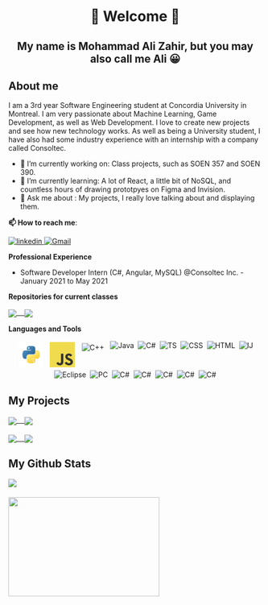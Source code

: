 ###  <h1 align ="center">:wave: Welcome :wave:</h1> 
<h2 align ="center">My name is Mohammad Ali Zahir, but you may also call me Ali 😀</h2>

## About me 
I am a 3rd year Software Engineering student at Concordia University in Montreal. I am very passionate about Machine Learning, Game Development, as well as Web Development.
I love to create new projects and see how new technology works. As well as being a University student, I have also had some industry experience with an internship with a company called Consoltec.


  
- 🔭 I’m currently working on: Class projects, such as SOEN 357 and SOEN 390.
- 🌱 I’m currently learning: A lot of React, a little bit of NoSQL, and countless hours of drawing prototpyes on Figma and Invision.
- 💬 Ask me about : My projects, I really love talking about and displaying them.

**📫 How to reach me**:  <p><a href="https://www.linkedin.com/in/mohammad-ali-zahir-1373a3105/" rel="nofollow noreferrer">
    <img src="https://img.shields.io/badge/LinkedIn-0077B5?style=for-the-badge&logo=linkedin&logoColor=white" alt="linkedin">
 [![Gmail](https://img.shields.io/badge/Gmail-D14836?style=for-the-badge&logo=gmail&logoColor=white)](mailto:m.alizahir786@gmail.com)

  </p>
  
 **Professional Experience**
  <ul><li>Software Developer Intern (C#, Angular, MySQL) @Consoltec Inc. - January 2021 to May 2021 </li> </ul>
  
  **Repositories for current classes**
  <p>
  
  <a href = "https://github.com/AliZ786/SOEN-363">
  <img align ="center" src = "https://github-readme-stats.vercel.app/api/pin/?username=AliZ786&repo=SOEN-363&show_icons=true&theme=codeSTACKr" /> &nbsp&nbsp </a>
  
  <a href = "https://github.com/AliZ786/COMP-445">
  <img align ="center" src = "https://github-readme-stats.vercel.app/api/pin/?username=AliZ786&repo=COMP-445&show_icons=true&theme=codeSTACKr" /> </a>

</p>




**Languages and Tools**
<p align ="center">
<img src="https://raw.githubusercontent.com/github/explore/80688e429a7d4ef2fca1e82350fe8e3517d3494d/topics/python/python.png" alt="Python" height="50" style="vertical-align:top; margin:4px">
<img src="https://raw.githubusercontent.com/github/explore/80688e429a7d4ef2fca1e82350fe8e3517d3494d/topics/javascript/javascript.png" alt="Javascript" height="50" style="vertical-align:top; margin:4px">
<img src="https://github.com/yurijserrano/Github-Profile-Readme-Logos/blob/master/programming%20languages/c%2B%2B.svg" alt="C++" height="50" style="vertical-align:top; margin:6px">
<img src="https://github.com/yurijserrano/Github-Profile-Readme-Logos/blob/master/programming%20languages/java.svg" alt="Java" height="50" style="vertical-align:top; margin:2px">
<img src="https://github.com/yurijserrano/Github-Profile-Readme-Logos/blob/master/programming%20languages/c%23.svg" alt="C#" height="50" style="vertical-align:top; margin:2px">
<img src="https://github.com/yurijserrano/Github-Profile-Readme-Logos/blob/master/programming%20languages/typescript.svg" alt="TS" height="50" style="vertical-align:top; margin:2px">
<img src="https://github.com/yurijserrano/Github-Profile-Readme-Logos/blob/master/others/css.svg" alt="CSS" height="50" style="vertical-align:top; margin:2px">
<img src="https://github.com/yurijserrano/Github-Profile-Readme-Logos/blob/master/others/html.svg" alt="HTML" height="50" style="vertical-align:top; margin:2px">
<img src="https://github.com/yurijserrano/Github-Profile-Readme-Logos/blob/master/ides/intellij.svg" alt="IJ" height="50" style="vertical-align:top; margin:2px">
<img src="https://github.com/yurijserrano/Github-Profile-Readme-Logos/blob/master/ides/eclipse.svg" alt="Eclipse" height="50" style="vertical-align:top; margin:2px">
<img src="https://github.com/yurijserrano/Github-Profile-Readme-Logos/blob/master/ides/pycharm.svg" alt="PC" height="50" style="vertical-align:top; margin:2px">
<img src="https://github.com/yurijserrano/Github-Profile-Readme-Logos/blob/master/ides/clion.png" alt="C#" height="50" style="vertical-align:top; margin:2px">
<img src="https://github.com/yurijserrano/Github-Profile-Readme-Logos/blob/master/text%20editors/vscode.svg" alt="C#" height="50" style="vertical-align:top; margin:2px">
<img src="https://github.com/yurijserrano/Github-Profile-Readme-Logos/blob/master/frameworks/react.svg" alt="C#" height="50" style="vertical-align:top; margin:2px">
<img src="https://github.com/yurijserrano/Github-Profile-Readme-Logos/blob/master/frameworks/spring.svg" alt="C#" height="50" style="vertical-align:top; margin:2px">
<img src="https://github.com/yurijserrano/Github-Profile-Readme-Logos/blob/master/frameworks/nodejs.svg" alt="C#" height="50" style="vertical-align:top; margin:2px">




  
  </p>


  
## My Projects

<p>
  <a href = "https://github.com/AliZ786/Trouble-in-Viridian-Forest">
   <img align = "center" src="https://github-readme-stats.vercel.app/api/pin/?username=AliZ786&repo=Trouble-in-Viridian-Forest&show_icons=true&theme=codeSTACKr"/> &nbsp&nbsp </a>
 
  <a href = "https://github.com/AliZ786/SOEN341">
  <img align = "center" src = "https://github-readme-stats.vercel.app/api/pin/?username=AliZ786&repo=SOEN341&show_icons=true&theme=codeSTACKr" /> <br/> </a>
   <br/>
  <a href = "https://github.com/AliZ786/DjangoRESTAPI">
  <img align = "center" src ="https://github-readme-stats.vercel.app/api/pin/?username=AliZ786&repo=DjangoRESTAPI&show_icons=true&theme=codeSTACKr" /> &nbsp&nbsp </a>
  
   <a href = "https://github.com/AliZ786/Glucometer">
   <img align ="center" src ="https://github-readme-stats.vercel.app/api/pin/?username=AliZ786&repo=Glucometer&show_icons=true&theme=codeSTACKr" /> <br/> </a>
  

</p>



## My Github Stats
<p>
  <a href = "https://github.com/AliZ786/github-readme-stats">
<img src ="https://github-readme-stats.vercel.app/api?username=AliZ786&count_private=true&show_icons=true&theme=codeSTACKr" /> <br/> <br/> </a>
  <a href = "https://github.com/AliZ786/github-readme-stats">
<img src="https://github-readme-stats.vercel.app/api/top-langs/?username=AliZ786&theme=codeSTACKr&count_private=true&layout=compact" height="197" width="300") </a>

</p>

